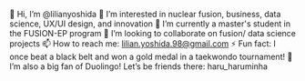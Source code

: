 👋 Hi, I’m @lilianyoshida
👀 I’m interested in nuclear fusion, business, data science, UX/UI design, and innovation
🌱 I’m currently a master's student in the FUSION-EP program
💞️ I’m looking to collaborate on fusion/ data science projects
📫 How to reach me: lilian.yoshida.98@gmail.com
⚡ Fun fact: I once beat a black belt and won a gold medal in a taekwondo tournament!
🦉 I’m also a big fan of Duolingo! Let’s be friends there: haru_haruminha

